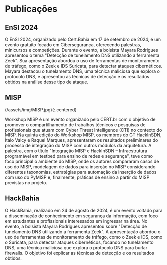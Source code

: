 # Publicações

## EnSI 2024

O EnSI 2024, organizado pelo Cert.Bahia em 17 de setembro de 2024, é um evento gratuito focado em Cibersegurança, oferecendo palestras, minicursos e competições. Durante o evento, a bolsista Mayara Rodrigues apresentou o tema "Detecção de tunelamento DNS utilizando a ferramenta Zeek". Sua apresentação abordou o uso de ferramentas de monitoramento de tráfego, como o Zeek e IDS Suricata, para detectar ataques cibernéticos. Mayara destacou o tunelamento DNS, uma técnica maliciosa que explora o protocolo DNS, e apresentou as técnicas de detecção e os resultados obtidos na análise desse tipo de ataque.

## MISP

(/assets/img/MISP.jpg){:.centered}

Workshop MISP é um evento organizado pelo CERT.br com o objetivo de promover o compartilhamento de trabalhos técnicos e pesquisas de profissionais que atuam com Cyber ​​Threat Intelligence (CTI) no contexto do MISP. Na quinta edição do Workshop MISP, os membros do GT HackInSDN, Ítalo Valcy e Raquel Marques, apresentaram os resultados preliminares do processo de integração do MISP com outros módulos da arquitetura. A palestra, com o título "Integração MISP e HackInSDN – Infraestrutura programável em testbed para ensino de redes e segurança", teve como foco principal o ambiente do MISP, onde os autores compararam casos de uso do MISP, modelagem de dados para inserção no MISP considerando diferentes taxonomias, estratégias para automação da inserção de dados com uso do PyMISP e, finalmente, práticas de ensino a partir do MISP previstas no projeto.

## HackBahia 

O HackBahia, realizado em 24 de agosto de 2024, é um evento voltado para a disseminação de conhecimento em segurança da informação, com foco em estudantes e profissionais interessados em ingressar na área. No evento, a bolsista Mayara Rodrigues apresentou sobre "Detecção de tunelamento DNS utilizando a ferramenta Zeek". A apresentação abordou o uso de ferramentas de monitoramento de tráfego, como o Zeek e IDS, como o Suricata, para detectar ataques cibernéticos, focando no tunelamento DNS, uma técnica maliciosa que explora o protocolo DNS para burlar firewalls. O objetivo foi explicar as técnicas de detecção e os resultados obtidos.
